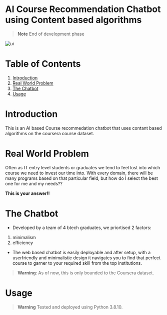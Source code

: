 # AI Course Recommendation Chatbot using Content based algorithms
> **Note** End of development phase

![ui](https://github.com/m-kiran-g/AI-Course-Recommendation-Chatbot/assets/136038904/a9ad155d-4e6b-4717-9b4e-75f19a63fc35)

# Table of Contents
1. [Introduction](#introduction)
2. [Real World Problem](#real-world-problem)
3. [The Chatbot](#the-chatbot)
4. [Usage](#usage)

# Introduction
This is an AI based Course recommedation chatbot that uses contant based algorithms on the coursera course dataset.

# Real World Problem
Often as IT entry level students or graduates we tend to feel lost into which course we need to invest our time into. With every domain, there will be many programs based on that particular field, but how do I select the best one for me and my needs??

**This is your answer!!**

# The Chatbot
- Developed by a team of 4 btech graduates, we priortised 2 factors: 
1) minimalism
2) efficiency

- The web based chatbot is easily deployable and after setup, with a userfriendly and minimalistic design it navigates you to find that perfect course to garner to your required skill from the top institutions.

>**Warning**: As of now, this is only bounded to the Coursera dataset.

# Usage
> **Warning** Tested and deployed using Python 3.8.10.
